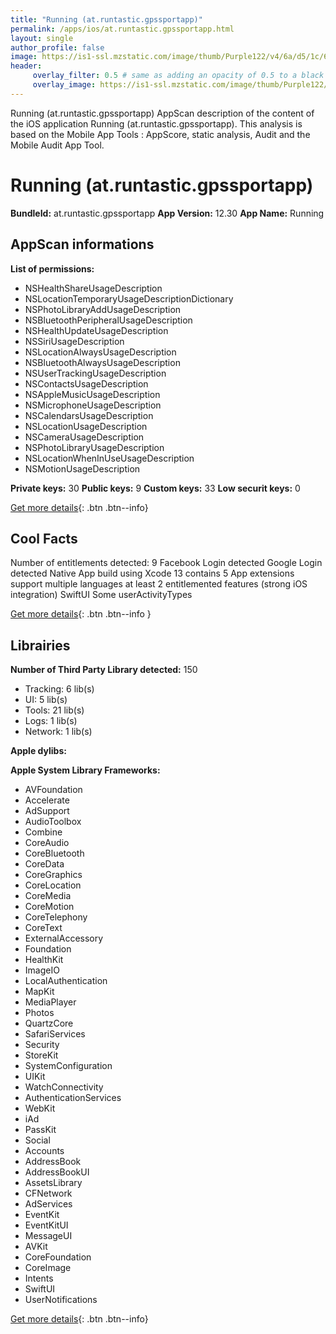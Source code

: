 ```yaml
---
title: "Running (at.runtastic.gpssportapp)"
permalink: /apps/ios/at.runtastic.gpssportapp.html
layout: single
author_profile: false
image: https://is1-ssl.mzstatic.com/image/thumb/Purple122/v4/6a/d5/1c/6ad51cdd-8ca8-1f9b-e546-eb36a90721fe/AppIcon-1x_U007emarketing-0-5-0-85-220.png/512x512bb.jpg
header: 
     overlay_filter: 0.5 # same as adding an opacity of 0.5 to a black background
     overlay_image: https://is1-ssl.mzstatic.com/image/thumb/Purple122/v4/6a/d5/1c/6ad51cdd-8ca8-1f9b-e546-eb36a90721fe/AppIcon-1x_U007emarketing-0-5-0-85-220.png/512x512bb.jpg
---
```

Running (at.runtastic.gpssportapp) AppScan description of the content of the iOS application Running (at.runtastic.gpssportapp). This analysis is based on the Mobile App Tools : AppScore, static analysis, Audit and the Mobile Audit App Tool.

# Running (at.runtastic.gpssportapp)

**BundleId:** at.runtastic.gpssportapp
**App Version:** 12.30
**App Name:** Running


## AppScan informations 

**List of permissions:** 
- NSHealthShareUsageDescription
- NSLocationTemporaryUsageDescriptionDictionary
- NSPhotoLibraryAddUsageDescription
- NSBluetoothPeripheralUsageDescription
- NSHealthUpdateUsageDescription
- NSSiriUsageDescription
- NSLocationAlwaysUsageDescription
- NSBluetoothAlwaysUsageDescription
- NSUserTrackingUsageDescription
- NSContactsUsageDescription
- NSAppleMusicUsageDescription
- NSMicrophoneUsageDescription
- NSCalendarsUsageDescription
- NSLocationUsageDescription
- NSCameraUsageDescription
- NSPhotoLibraryUsageDescription
- NSLocationWhenInUseUsageDescription
- NSMotionUsageDescription
  
  
**Private keys:** 30
**Public keys:** 9
**Custom keys:** 33
**Low securit keys:** 0
  
[Get more details](/pricing.html){: .btn .btn--info}

## Cool Facts

Number of entitlements detected: 9
Facebook Login detected
Google Login detected
Native App
build using Xcode 13
contains 5 App extensions
support multiple languages
at least 2 entitlemented features (strong iOS integration)
SwiftUI
Some userActivityTypes
  
[Get more details](/pricing.html){: .btn .btn--info }

## Librairies 
**Number of Third Party Library detected:** 150
- Tracking: 6 lib(s)
- UI: 5 lib(s)
- Tools: 21 lib(s)
- Logs: 1 lib(s)
- Network: 1 lib(s)


**Apple dylibs:**


**Apple System Library Frameworks:**
- AVFoundation
- Accelerate
- AdSupport
- AudioToolbox
- Combine
- CoreAudio
- CoreBluetooth
- CoreData
- CoreGraphics
- CoreLocation
- CoreMedia
- CoreMotion
- CoreTelephony
- CoreText
- ExternalAccessory
- Foundation
- HealthKit
- ImageIO
- LocalAuthentication
- MapKit
- MediaPlayer
- Photos
- QuartzCore
- SafariServices
- Security
- StoreKit
- SystemConfiguration
- UIKit
- WatchConnectivity
- AuthenticationServices
- WebKit
- iAd
- PassKit
- Social
- Accounts
- AddressBook
- AddressBookUI
- AssetsLibrary
- CFNetwork
- AdServices
- EventKit
- EventKitUI
- MessageUI
- AVKit
- CoreFoundation
- CoreImage
- Intents
- SwiftUI
- UserNotifications


  
[Get more details](/pricing.html){: .btn .btn--info}

